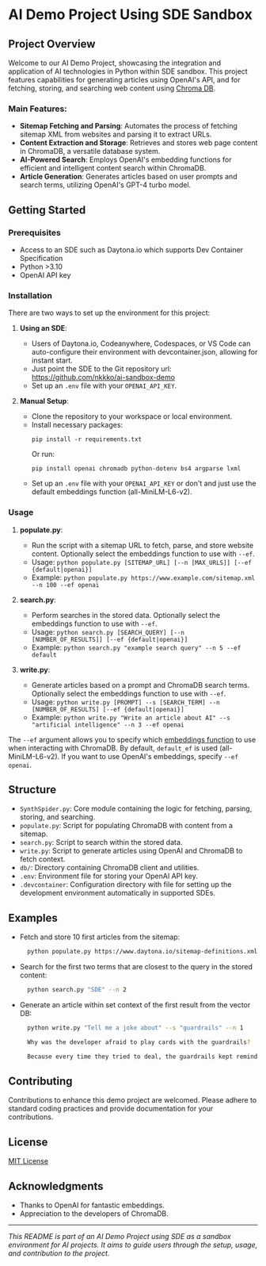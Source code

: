 # AI Demo Project Using SDE Sandbox

## Project Overview

Welcome to our AI Demo Project, showcasing the integration and application of AI technologies in Python within SDE sandbox. This project features capabilities for generating articles using OpenAI's API, and for fetching, storing, and searching web content using [Chroma DB](https://docs.trychroma.com/).

### Main Features:
- **Sitemap Fetching and Parsing**: Automates the process of fetching sitemap XML from websites and parsing it to extract URLs.
- **Content Extraction and Storage**: Retrieves and stores web page content in ChromaDB, a versatile database system.
- **AI-Powered Search**: Employs OpenAI's embedding functions for efficient and intelligent content search within ChromaDB.
- **Article Generation**: Generates articles based on user prompts and search terms, utilizing OpenAI's GPT-4 turbo model.

## Getting Started

### Prerequisites
- Access to an SDE such as Daytona.io which supports Dev Container Specification
- Python >3.10
- OpenAI API key

### Installation
There are two ways to set up the environment for this project:

1. **Using an SDE**:
   - Users of Daytona.io, Codeanywhere, Codespaces, or VS Code can auto-configure their environment with devcontainer.json, allowing for instant start.
   - Just point the SDE to the Git repository url: https://github.com/nkkko/ai-sandbox-demo
   - Set up an `.env` file with your `OPENAI_API_KEY`.

2. **Manual Setup**:
   - Clone the repository to your workspace or local environment.
   - Install necessary packages:
     ```
     pip install -r requirements.txt
     ```
     Or run:
     ```
     pip install openai chromadb python-dotenv bs4 argparse lxml
     ```
   - Set up an `.env` file with your `OPENAI_API_KEY` or don't and just use the default embeddings function (all-MiniLM-L6-v2).

### Usage

1. **populate.py**: 
   - Run the script with a sitemap URL to fetch, parse, and store website content. Optionally select the embeddings function to use with `--ef`.
   - Usage: `python populate.py [SITEMAP_URL] [--n [MAX_URLS]] [--ef {default|openai}]`
   - Example: `python populate.py https://www.example.com/sitemap.xml --n 100 --ef openai`

2. **search.py**:
   - Perform searches in the stored data. Optionally select the embeddings function to use with `--ef`.
   - Usage: `python search.py [SEARCH_QUERY] [--n [NUMBER_OF_RESULTS]] [--ef {default|openai}]`
   - Example: `python search.py "example search query" --n 5 --ef default`

3. **write.py**:
   - Generate articles based on a prompt and ChromaDB search terms. Optionally select the embeddings function to use with `--ef`.
   - Usage: `python write.py [PROMPT] --s [SEARCH_TERM] --n [NUMBER_OF_RESULTS] [--ef {default|openai}]`
   - Example: `python write.py "Write an article about AI" --s "artificial intelligence" --n 3 --ef openai`

The `--ef` argument allows you to specify which [embeddings function](https://docs.trychroma.com/embeddings) to use when interacting with ChromaDB. By default, `default_ef` is used (all-MiniLM-L6-v2). If you want to use OpenAI's embeddings, specify `--ef openai`.

## Structure

- `SynthSpider.py`: Core module containing the logic for fetching, parsing, storing, and searching.
- `populate.py`: Script for populating ChromaDB with content from a sitemap.
- `search.py`: Script to search within the stored data.
- `write.py`: Script to generate articles using OpenAI and ChromaDB to fetch context.
- `db/`: Directory containing ChromaDB client and utilities.
- `.env`: Environment file for storing your OpenAI API key.
- `.devcontainer`: Configuration directory with file for setting up the development environment automatically in supported SDEs.

## Examples

- Fetch and store 10 first articles from the sitemap:
  ```bash
    python populate.py https://www.daytona.io/sitemap-definitions.xml --n 10
  ```

- Search for the first two terms that are closest to the query in the stored content:
  ```bash
    python search.py "SDE" --n 2
  ```

- Generate an article within set context of the first result from the vector DB: 
  ```bash
    python write.py "Tell me a joke about" --s "guardrails" --n 1
  ```
  ```bash
    Why was the developer afraid to play cards with the guardrails?

    Because every time they tried to deal, the guardrails kept reminding them to stay within their limits! 🚧😄
  ```

## Contributing
Contributions to enhance this demo project are welcomed. Please adhere to standard coding practices and provide documentation for your contributions.

## License
[MIT License](LICENSE.md)

## Acknowledgments
- Thanks to OpenAI for fantastic embeddings.
- Appreciation to the developers of ChromaDB.

---

*This README is part of an AI Demo Project using SDE as a sandbox environment for AI projects. It aims to guide users through the setup, usage, and contribution to the project.*